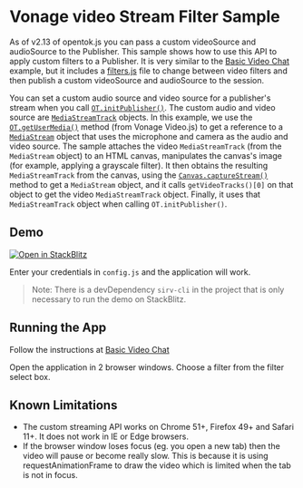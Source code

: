 Vonage video Stream Filter Sample
=======================

As of v2.13 of opentok.js you can pass a custom videoSource and audioSource to the Publisher. This sample shows how to use this API to apply custom filters to a Publisher. It is very similar to the [Basic Video Chat](../Basic%20Video%20Chat/) example, but it includes a [filters.js](./js/filters.js) file to change between video filters and then publish a custom videoSource and audioSource to the session.

You can set a custom audio source and video source for a publisher's stream when you call [`OT.initPublisher()`](https://vonage.github.io/conversation-docs/video-js-reference/latest/OT.html#initPublisher). The custom audio and video source are [`MediaStreamTrack`](https://developer.mozilla.org/en-US/docs/Web/API/MediaStreamTrack) objects. In this example, we use the [`OT.getUserMedia()`](https://vonage.github.io/conversation-docs/video-js-reference/latest/OT.html#getUserMedia) method (from Vonage Video.js) to get a reference to a [`MediaStream`](https://developer.mozilla.org/en-US/docs/Web/API/MediaStream) object that uses the microphone and camera as the audio and video source. The sample attaches the video `MediaStreamTrack` (from the `MediaStream` object) to an HTML canvas, manipulates the canvas's image (for example, applying a grayscale filter). It then obtains the resulting `MediaStreamTrack` from the canvas, using the [`Canvas.captureStream()`](https://developer.mozilla.org/en-US/docs/Web/API/HTMLCanvasElement/captureStream) method to get a `MediaStream` object, and it calls `getVideoTracks()[0]` on that object to get the video `MediaStreamTrack` object. Finally, it uses that `MediaStreamTrack` object when calling `OT.initPublisher()`.

## Demo

[![Open in StackBlitz](https://developer.stackblitz.com/img/open_in_stackblitz.svg)](https://stackblitz.com/fork/github/vonage-community/video-api-web-samples/tree/main/Stream-Filter)

Enter your credentials in `config.js` and the application will work.

> Note: There is a devDependency `sirv-cli` in the project that is only necessary to run the demo on StackBlitz.

## Running the App

Follow the instructions at [Basic Video Chat](../Basic%20Video%20Chat/)

Open the application in 2 browser windows. Choose a filter from the filter select box.

## Known Limitations

 * The custom streaming API works on Chrome 51+, Firefox 49+ and Safari 11+. It does not work in IE or Edge browsers.
 * If the browser window loses focus (eg. you open a new tab) then the video will pause or become really slow. This is because it is using requestAnimationFrame to draw the video which is limited when the tab is not in focus.

